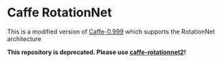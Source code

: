 # Caffe RotationNet

This is a modified version of [Caffe-0.999](https://github.com/BVLC/caffe/archive/v0.999.tar.gz) which supports the RotationNet architecture  

**This repository is deprecated. Please use [caffe-rotationnet2](https://github.com/kanezaki/caffe-rotationnet2)!**
